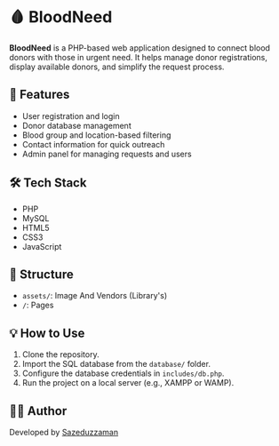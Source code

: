 # 🩸 BloodNeed

**BloodNeed** is a PHP-based web application designed to connect blood donors with those in urgent need. It helps manage donor registrations, display available donors, and simplify the request process.

## 🌟 Features
- User registration and login
- Donor database management
- Blood group and location-based filtering
- Contact information for quick outreach
- Admin panel for managing requests and users

## 🛠 Tech Stack
- PHP
- MySQL
- HTML5
- CSS3
- JavaScript

## 📂 Structure
- `assets/`: Image And Vendors (Library's)
- `/`: Pages

## 💡 How to Use
1. Clone the repository.
2. Import the SQL database from the `database/` folder.
3. Configure the database credentials in `includes/db.php`.
4. Run the project on a local server (e.g., XAMPP or WAMP).

## 🧑‍💻 Author
Developed by [Sazeduzzaman](https://github.com/sazeduzzaman)


